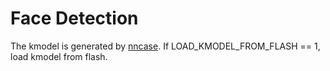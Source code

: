 Face Detection
=====
The kmodel is generated by [nncase](https://github.com/kendryte/nncase).
If LOAD_KMODEL_FROM_FLASH == 1, load kmodel from flash.